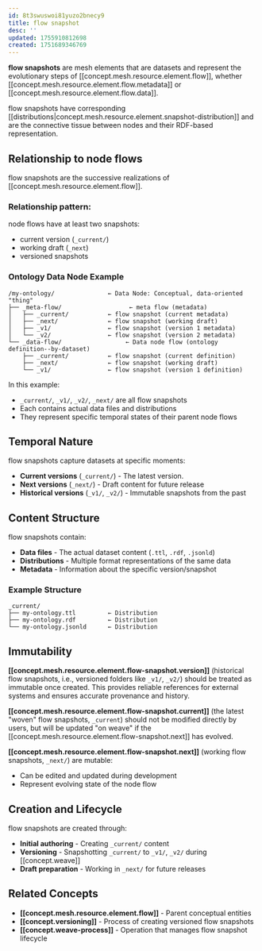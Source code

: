 ```yaml
---
id: 8t3swuswoi81yuzo2bnecy9
title: flow snapshot
desc: ''
updated: 1755910812698
created: 1751689346769
---
```


**flow snapshots** are mesh elements that are datasets and represent the evolutionary steps of [[concept.mesh.resource.element.flow]], whether [[concept.mesh.resource.element.flow.metadata]] or [[concept.mesh.resource.element.flow.data]]. 

flow snapshots have corresponding [[distributions|concept.mesh.resource.element.snapshot-distribution]] and are the connective tissue between nodes and their RDF-based representation.

## Relationship to node flows

flow snapshots are the successive realizations of [[concept.mesh.resource.element.flow]].

### Relationship pattern:

node flows have at least two snapshots:

- current version (`_current/`)
- working draft (`_next`)
- versioned snapshots

### Ontology Data Node Example

```file
/my-ontology/               ← Data Node: Conceptual, data-oriented "thing"
├── _meta-flow/                   ← meta flow (metadata)
│   ├── _current/           ← flow snapshot (current metadata)
│   ├── _next/              ← flow snapshot (working draft)
│   ├── _v1/                ← flow snapshot (version 1 metadata)
│   └── _v2/                ← flow snapshot (version 2 metadata)
└── _data-flow/                  ← Data node flow (ontology definition--by-dataset)
    ├── _current/           ← flow snapshot (current definition)
    ├── _next/              ← flow snapshot (working draft)
    └── _v1/                ← flow snapshot (version 1 definition)
```

In this example:
- `_current/`, `_v1/`, `_v2/`, `_next/` are all flow snapshots
- Each contains actual data files and distributions
- They represent specific temporal states of their parent node flows

## Temporal Nature

flow snapshots capture datasets at specific moments:

- **Current versions** (`_current/`) - The latest version.
- **Next versions** (`_next/`) - Draft content for future release
- **Historical versions** (`_v1/`, `_v2/`) - Immutable snapshots from the past

## Content Structure

flow snapshots contain:
- **Data files** - The actual dataset content (`.ttl`, `.rdf`, `.jsonld`)
- **Distributions** - Multiple format representations of the same data
- **Metadata** - Information about the specific version/snapshot

### Example Structure
```file
_current/
├── my-ontology.ttl         ← Distribution
├── my-ontology.rdf         ← Distribution  
└── my-ontology.jsonld      ← Distribution
```

## Immutability

**[[concept.mesh.resource.element.flow-snapshot.version]]** (historical flow snapshots, i.e., versioned folders like `_v1/`, `_v2/`) should be treated as immutable once created. This provides reliable references for external systems and ensures accurate provenance and history.

**[[concept.mesh.resource.element.flow-snapshot.current]]** (the latest "woven" flow snapshots, `_current`) should not be modified directly by users, but will be updated "on weave" if the [[concept.mesh.resource.element.flow-snapshot.next]] has evolved. 

**[[concept.mesh.resource.element.flow-snapshot.next]]** (working flow snapshots, `_next/`) are mutable:
- Can be edited and updated during development
- Represent evolving state of the node flow

## Creation and Lifecycle

flow snapshots are created through:
- **Initial authoring** - Creating `_current/` content
- **Versioning** - Snapshotting `_current/` to `_v1/`, `_v2/` during [[concept.weave]]
- **Draft preparation** - Working in `_next/` for future releases

## Related Concepts

- **[[concept.mesh.resource.element.flow]]** - Parent conceptual entities
- **[[concept.versioning]]** - Process of creating versioned flow snapshots
- **[[concept.weave-process]]** - Operation that manages flow snapshot lifecycle
